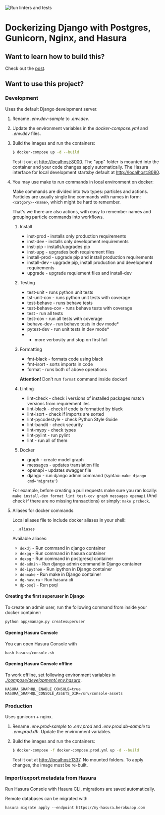 ![Run linters and tests](https://github.com/zagrajmy/backend/workflows/Run%20linters%20and%20tests/badge.svg)

# Dockerizing Django with Postgres, Gunicorn, Nginx, and Hasura

## Want to learn how to build this?

Check out the [post](https://testdriven.io/dockerizing-django-with-postgres-gunicorn-and-nginx).

## Want to use this project?

### Development

Uses the default Django development server.

1. Rename _.env.dev-sample_ to _.env.dev_.
1. Update the environment variables in the _docker-compose.yml_ and _.env.dev_ files.
1. Build the images and run the containers:

   ```sh
   $ docker-compose up -d --build
   ```

   Test it out at [http://localhost:8000](http://localhost:8000). The "app" folder is mounted into the container and your code changes apply automatically.
   The Hasura interface for local development startsby default at [http://localhost:8080](http://localhost:8080).

1. You may use make to run commands in local environment on docker:

   Make commands are divided into two types: particles and actions. Particles are usually single line commands with names in form: `<catgory>-<name>`, which might be hard to remember.

   That's we there are also actions, with easy to remember names and grouping particle commands into workflows.

   1. Install

      - inst-prod - installs only production requirements
      - inst-dev - installs only development requirements
      - inst-pip - installs/upgrades pip
      - inst-upg - upgrades both requirement files
      - install-prod - upgrade pip and install production requirements
      - install-dev - upgrade pip, install production and development requirements
      - upgrade - upgrade requiement files and install-dev

   1. Testing

      - test-unit - runs python unit tests
      - tst-unit-cov - runs python unit tests with coverage
      - test-behave - runs behave tests
      - test-behave-cov - runs behave tests with coverage
      - test - run all tests
      - test-cov - run all tests with coverage
      - behave-dev - run behave tests in dev mode*
      - pytest-dev - run unit tests in dev mode*

      * - more verbosity and stop on first fail

   1. Formatting

      - fmt-black - formats code using black
      - fmt-isort - sorts imports in code
      - format - runs both of above operations

      **Attention!** Don't run `format` command inside docker!

   1. Linting

      - lint-check - check i versions of installed packages match versions from requirement iles
      - lint-black - check if code is formatted by black
      - lint-isort - check if imports are sorted
      - lint-pycodestyle - check Python Style Guide
      - lint-bandit - check security
      - lint-mypy - check types
      - lint-pylint - run pylint
      - lint - run all of them

   1. Docker
      - graph - create model graph
      - messages - updates translation file
      - openapi - updates swagger file
      - django - run django admin command (syntax: `make django cmd='migrate'`)

   For example, before creating a pull requests make sure you ran locally:
   `make install-dev format lint test-cov graph messages openapi`
   (And check if there are no missing transactions) or simply:
   `make prcheck`.


1. Aliases for docker commands

   Local aliases file to include docker aliases in your shell:

   `. .aliases`

   Available aliases:

   - `dexdj` - Run command in django container
   - `dexgq` - Run command in hasura container
   - `dexpg` - Run command in postgresql container
   - `dd-admin` - Run django admin command in Django container
   - `dd-ipython` - Run ipython in Django container
   - `dd-make` - Run make in Django container
   - `dg-hasura` - Run hasura cli
   - `dp-psql` - Run psql

#### Creating the first superuser in Django

To create an admin user, run the following command from inside your docker
container:

```sh
python app/manage.py createsuperuser
```

#### Opening Hasura Console

You can open Hasura Console with

```
bash hasura/console.sh
```

#### Opening Hasura Console offline

To work offline, set following environment variables
in [_./compose/development/.env.hasura_](./compose/development/.env.hasura).

```
HASURA_GRAPHQL_ENABLE_CONSOLE=true
HASURA_GRAPHQL_CONSOLE_ASSETS_DIR=/srv/console-assets
```

### Production

Uses gunicorn + nginx.

1. Rename _.env.prod-sample_ to _.env.prod_ and _.env.prod.db-sample_ to _.env.prod.db_. Update the environment variables.
1. Build the images and run the containers:

   ```sh
   $ docker-compose -f docker-compose.prod.yml up -d --build
   ```

   Test it out at [http://localhost:1337](http://localhost:1337). No mounted folders. To apply changes, the image must be re-built.

### Import/export metadata from Hasura

Run Hasura Console with Hasura CLI, migrations are saved automatically.

Remote databases can be migrated with

```
hasura migrate apply --endpoint https://my-hasura.herokuapp.com
```
